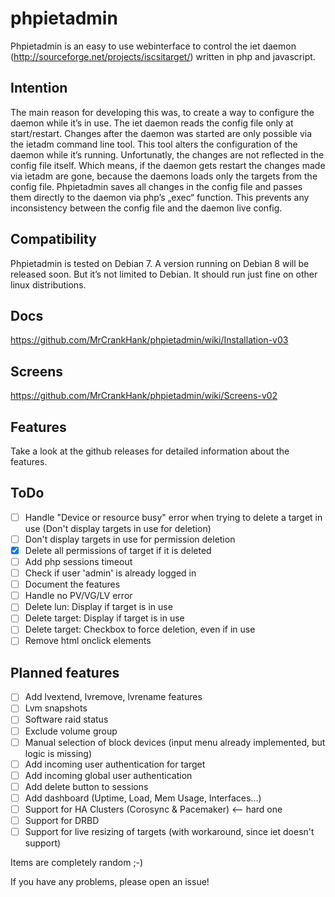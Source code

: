 # phpietadmin
Phpietadmin is an easy to use webinterface to control the iet daemon (http://sourceforge.net/projects/iscsitarget/) written in php and javascript.

## Intention
The main reason for developing this was, to create a way to configure the daemon while it’s in use. The iet daemon reads
the config file only at start/restart. Changes after the daemon was started are only possible via the ietadm command line
tool. This tool alters the configuration of the daemon while it’s running. Unfortunatly, the changes are not reflected
in the config file itself. Which means, if the daemon gets restart the changes made via ietadm are gone, because the
daemons loads only the targets from the config file. Phpietadmin saves all changes in the config file and passes them
directly to the daemon via php’s „exec“ function. This prevents any inconsistency between the config file and the
daemon live config.

## Compatibility
Phpietadmin is tested on Debian 7. A version running on Debian 8 will be released soon.
But it’s not limited to Debian. It should run just fine on other linux distributions.

## Docs
https://github.com/MrCrankHank/phpietadmin/wiki/Installation-v03

## Screens
https://github.com/MrCrankHank/phpietadmin/wiki/Screens-v02

## Features
Take a look at the github releases for detailed information about the features.

## ToDo
- [ ] Handle "Device or resource busy" error when trying to delete a target in use (Don't display targets in use for deletion)
- [ ] Don't display targets in use for permission deletion
- [x] Delete all permissions of target if it is deleted
- [ ] Add php sessions timeout
- [ ] Check if user 'admin' is already logged in
- [ ] Document the features
- [ ] Handle no PV/VG/LV error
- [ ] Delete lun: Display if target is in use
- [ ] Delete target: Display if target is in use
- [ ] Delete target: Checkbox to force deletion, even if in use
- [ ] Remove html onclick elements

## Planned features
- [ ] Add lvextend, lvremove, lvrename features
- [ ] Lvm snapshots
- [ ] Software raid status
- [ ] Exclude volume group
- [ ] Manual selection of block devices (input menu already implemented, but logic is missing)
- [ ] Add incoming user authentication for target
- [ ] Add incoming global user authentication
- [ ] Add delete button to sessions
- [ ] Add dashboard (Uptime, Load, Mem Usage, Interfaces...)
- [ ] Support for HA Clusters (Corosync & Pacemaker) <-- hard one
- [ ] Support for DRBD
- [ ] Support for live resizing of targets (with workaround, since iet doesn't support)

Items are completely random ;-)

If you have any problems, please open an issue!
